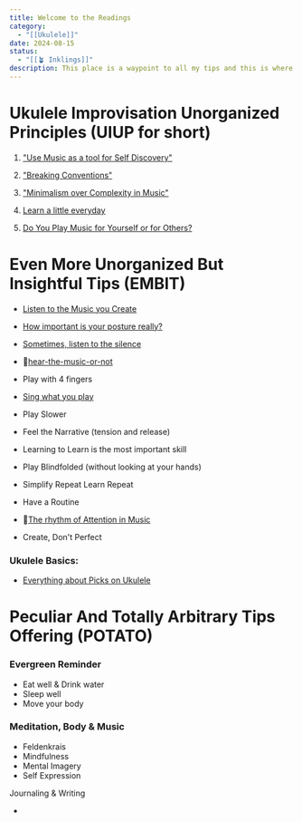 ```yaml
---
title: Welcome to the Readings
category:
  - "[[Ukulele]]"
date: 2024-08-15
status:
  - "[[🪴 Inklings]]"
description: This place is a waypoint to all my tips and this is where most of the writing is happening, it's a long process that requires lots of thinking, editing, reviewing & publishing. It'll keep evolving over time.
---
```

# Ukulele Improvisation Unorganized Principles (UIUP for short)

1. ["Use Music as a tool for Self Discovery" ](/notes/freeexpression)

2. ["Breaking Conventions" ](/notes/conventions)

3. ["Minimalism over Complexity in Music"](/notes/minimalism)

4. [Learn a little everyday](/notes/guide-learning)

5. [Do You Play Music for Yourself or for Others?](/notes/guide-internal-vs-external)
# Even More Unorganized But Insightful Tips (EMBIT)

- [Listen to the Music you Create](/notes/listen) 
- [How important is your posture really?](/notes/posture)
- [Sometimes, listen to the silence](/notes/listen-to-the-silence)
- 📝[hear-the-music-or-not](/notes/hear-the-music-or-not)
- Play with 4 fingers
- [Sing what you play](/notes/sing-what-you-hear) 
- Play Slower
- Feel the Narrative (tension and release)
- Learning to Learn is the most important skill 
- Play Blindfolded (without looking at your hands)
- Simplify Repeat Learn Repeat 
- Have a Routine
- 📝[The rhythm of Attention in Music](/notes/attention-in-music)

- Create, Don't Perfect

### Ukulele Basics:
- [Everything about Picks on Ukulele](/notes/pick)



# Peculiar And Totally Arbitrary Tips Offering (POTATO)
### Evergreen Reminder
- Eat well & Drink water
- Sleep well
- Move your body 

### Meditation, Body & Music
- Feldenkrais
- Mindfulness
- Mental Imagery 
- Self Expression

Journaling & Writing
- [](/notes/you-and-i)